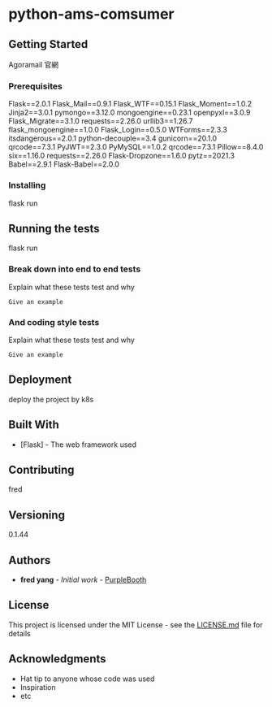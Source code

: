 # python-ams-comsumer

## Getting Started

Agoramail 官網

### Prerequisites

Flask==2.0.1
Flask_Mail==0.9.1
Flask_WTF==0.15.1
Flask_Moment==1.0.2
Jinja2==3.0.1
pymongo==3.12.0
mongoengine==0.23.1
openpyxl==3.0.9
Flask_Migrate==3.1.0
requests==2.26.0
urllib3==1.26.7
flask_mongoengine==1.0.0
Flask_Login==0.5.0
WTForms==2.3.3
itsdangerous==2.0.1
python-decouple==3.4
gunicorn==20.1.0
qrcode==7.3.1
PyJWT==2.3.0
PyMySQL==1.0.2
qrcode==7.3.1
Pillow==8.4.0
six==1.16.0
requests==2.26.0
Flask-Dropzone==1.6.0
pytz==2021.3
Babel==2.9.1
Flask-Babel==2.0.0

### Installing

flask run 

## Running the tests

flask run

### Break down into end to end tests

Explain what these tests test and why

```
Give an example
```

### And coding style tests

Explain what these tests test and why

```
Give an example
```

## Deployment

deploy the project by k8s

## Built With

* [Flask] - The web framework used


## Contributing

fred

## Versioning

0.1.44

## Authors

* **fred yang** - *Initial work* - [PurpleBooth](https://github.com/PurpleBooth)

## License

This project is licensed under the MIT License - see the [LICENSE.md](LICENSE.md) file for details

## Acknowledgments

* Hat tip to anyone whose code was used
* Inspiration
* etc
